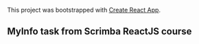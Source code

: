 This project was bootstrapped with [Create React App](https://github.com/facebook/create-react-app).

## MyInfo task from Scrimba ReactJS course
